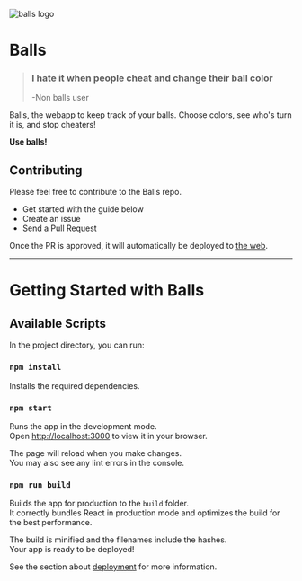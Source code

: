 ![balls logo](https://raw.githubusercontent.com/PierreLeFevre/balls/main/public/android-chrome-192x192.png)
# Balls

>  ### I hate it when people cheat and change their ball color
>  -Non balls user

Balls, the webapp to keep track of your balls. 
Choose colors, see who's turn it is, and stop cheaters!

**Use balls!**

## Contributing

Please feel free to contribute to the Balls repo. 
- Get started with the guide below
- Create an issue
- Send a Pull Request

Once the PR is approved, it will automatically be deployed to [the web](https://balls.pierrelf.com/).

---

# Getting Started with Balls

## Available Scripts

In the project directory, you can run:

### `npm install`

Installs the required dependencies.

### `npm start`

Runs the app in the development mode.\
Open [http://localhost:3000](http://localhost:3000) to view it in your browser.

The page will reload when you make changes.\
You may also see any lint errors in the console.

### `npm run build`

Builds the app for production to the `build` folder.\
It correctly bundles React in production mode and optimizes the build for the best performance.

The build is minified and the filenames include the hashes.\
Your app is ready to be deployed!

See the section about [deployment](https://facebook.github.io/create-react-app/docs/deployment) for more information.
